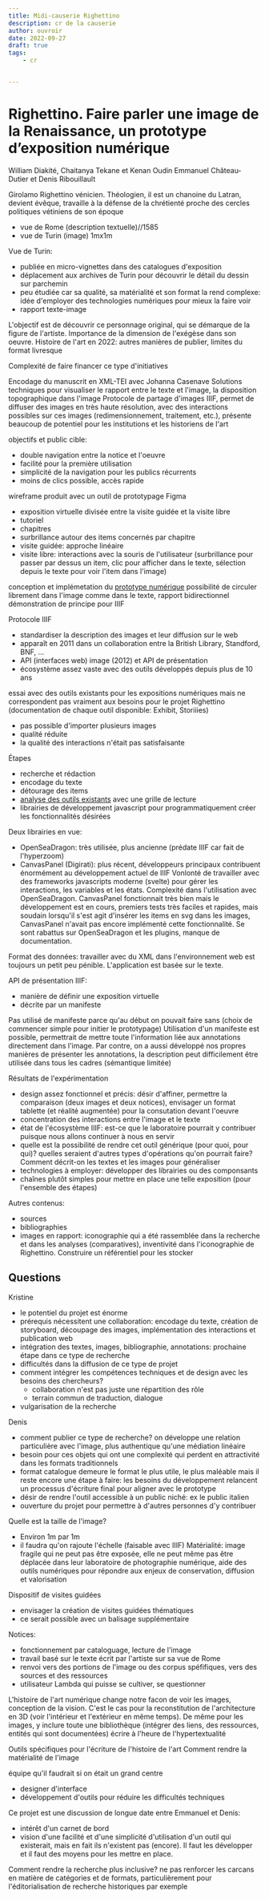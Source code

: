 ```yaml
---
title: Midi-causerie Righettino
description: cr de la causerie
author: ouvroir
date: 2022-09-27
draft: true
tags:
    - cr


---
```

# Righettino. Faire parler une image de la Renaissance, un prototype d’exposition numérique
William Diakité, Chaitanya Tekane et Kenan Oudin
Emmanuel Château-Dutier et Denis Ribouillault

<!--12 personnes dans la salle, 11 personnes en ligne-->

Girolamo Righettino vénicien. Théologien, il est un chanoine du Latran, devient évêque, travaille à la défense de la chrétienté
proche des cercles politiques vétiniens de son époque 

- vue de Rome (description textuelle)//1585
- vue de Turin (image) 1mx1m

Vue de Turin:
- publiée en micro-vignettes dans des catalogues d'exposition
- déplacement aux archives de Turin pour découvrir le détail du dessin sur parchemin
- peu étudiée car sa qualité, sa matérialité et son format la rend complexe: idée d'employer des technologies numériques pour mieux la faire voir
- rapport texte-image 

L'objectif est de découvrir ce personnage original, qui se démarque de la figure de l'artiste. Importance de la dimension de l'exégèse dans son oeuvre.
Histoire de l'art en 2022: autres manières de publier, limites du format livresque

Complexité de faire financer ce type d'initiatives <!-- subvention connexion-->

Encodage du manuscrit en XML-TEI avec Johanna Casenave
Solutions techniques pour visualiser le rapport entre le texte et l'image, la disposition topographique dans l'image
Protocole de partage d'images IIIF, permet de diffuser des images en très haute résolution, avec des interactions possibles sur ces images (redimensionnement, traitement, etc.), présente beaucoup de potentiel pour les institutions et les historiens de l'art 

objectifs et public cible:
- double navigation entre la notice et l'oeuvre
- facilité pour la première utilisation
- simplicité de la navigation pour les publics récurrents
- moins de clics possible, accès rapide

wireframe produit avec un outil de prototypage Figma
- exposition virtuelle divisée entre la visite guidée et la visite libre 
- tutoriel
- chapitres 
- surbrillance autour des items concernés par chapitre
- visite guidée: approche linéaire
- visite libre: interactions avec la souris de l'utilisateur (surbrillance pour passer par dessus un item, clic pour afficher dans le texte, sélection depuis le texte pour voir l'item dans l'image)

conception et implémetation du [prototype numérique](https://ouvroir.umontreal.ca/righettino/)
possibilité de circuler librement dans l'image comme dans le texte, rapport bidirectionnel
démonstration de principe pour IIIF

Protocole IIIF
- standardiser la description des images et leur diffusion sur le web
- apparaît en 2011 dans un collaboration entre la British Library, Standford, BNF, ...
- API (interfaces web) image (2012) et API de présentation
- écosystème assez vaste avec des outils développés depuis plus de 10 ans

essai avec des outils existants pour les expositions numériques mais ne correspondent pas vraiment aux besoins pour le projet Righettino (documentation de chaque outil disponible: Exhibit, Storiiies)
- pas possible d'importer plusieurs images
- qualité réduite
- la qualité des interactions n'était pas satisfaisante

Étapes
- recherche et rédaction 
- encodage du texte
- détourage des items
- [analyse des outils existants](https://github.com/ouvroir/IIIF/tree/main/documentation/exhibition_guided_tour) avec une grille de lecture
- librairies de développement javascript pour programmatiquement créer les fonctionnalités désirées

Deux librairies en vue:
- OpenSeaDragon: très utilisée, plus ancienne (prédate IIIF car fait de l'hyperzoom)
- CanvasPanel (Digirati): plus récent, développeurs principaux contribuent énormément au développement actuel de IIIF
Vonlonté de travailler avec des frameworks javascripts moderne (svelte) pour gérer les interactions, les variables et les états. Complexité dans l'utilisation avec OpenSeaDragon. CanvasPanel fonctionnait très bien mais le développement est en cours, premiers tests très faciles et rapides, mais soudain lorsqu'il s'est agit d'insérer les items en svg dans les images, CanvasPanel n'avait pas encore implémenté cette fonctionnalité.
Se sont rabattus sur OpenSeaDragon et les plugins, manque de documentation.

Format des données: travailler avec du XML dans l'environnement web est toujours un petit peu pénible. L'application est basée sur le texte.

API de présentation IIIF:
- manière de définir une exposition virtuelle
- décrite par un manifeste

Pas utilisé de manifeste parce qu'au début on pouvait faire sans (choix de commencer simple pour initier le prototypage)
Utilisation d'un manifeste est possible, permettrait de mettre toute l'information liée aux annotations directement dans l'image. Par contre, on a aussi développé nos propres manières de présenter les annotations, la description peut difficilement être utilisée dans tous les cadres (sémantique limitée)

Résultats de l'expérimentation
- design assez fonctionnel et précis: désir d'affiner, permettre la comparaison (deux images et deux notices), envisager un format tablette (et réalité augmentée) pour la consutation devant l'oeuvre
- concentration des interactions entre l'image et le texte
- état de l'écosystème IIIF: est-ce que le laboratoire pourrait y contribuer puisque nous allons continuer à nous en servir
- quelle est la possibilité de rendre cet outil générique (pour quoi, pour qui)? quelles seraient d'autres types d'opérations qu'on pourrait faire? Comment décrit-on les textes et les images pour généraliser
- technologies à employer: développer des librairies ou des componsants
- chaînes plutôt simples pour mettre en place une telle exposition (pour l'ensemble des étapes)


Autres contenus:
- sources
- bibliographies
- images en rapport: iconographie qui a été rassemblée dans la recherche et dans les analyses (comparatives), inventivité dans l'iconographie de Righettino. Construire un référentiel pour les stocker

## Questions
Kristine
- le potentiel du projet est énorme
- prérequis nécessitent une collaboration: encodage du texte, création de storyboard, découpage des images, implémentation des interactions et publication web
- intégration des textes, images, bibliographie, annotations: prochaine étape dans ce type de recherche
- difficultés dans la diffusion de ce type de projet
- comment intégrer les compétences techniques et de design avec les besoins des chercheurs? 
    - collaboration n'est pas juste une répartition des rôle
    - terrain commun de traduction, dialogue
- vulgarisation de la recherche

Denis
- comment publier ce type de recherche? on développe une relation particulière avec l'image, plus authentique qu'une médiation linéaire
- besoin pour ces objets qui ont une complexité qui perdent en attractivité dans les formats traditionnels
- format catalogue demeure le format le plus utile, le plus maléable mais il reste encore une étape à faire: les besoins du développement relancent un processus d'écriture final pour aligner avec le prototype
- désir de rendre l'outil accessible à un public niché: ex le public italien
- ouverture du projet pour permettre à d'autres personnes d'y contribuer


Quelle est la taille de l'image? 
- Environ 1m par 1m
- il faudra qu'on rajoute l'échelle (faisable avec IIIF)
Matérialité: image fragile qui ne peut pas être exposée, elle ne peut même pas être déplacée dans leur laboratoire de photographie numérique, aide des outils numériques pour répondre aux enjeux de conservation, diffusion et valorisation

Dispositif de visites guidées
- envisager la création de visites guidées thématiques
- ce serait possible avec un balisage supplémentaire 

Notices: 
- fonctionnement par cataloguage, lecture de l'image
- travail basé sur le texte écrit par l'artiste sur sa vue de Rome
- renvoi vers des portions de l'image ou des corpus spéfifiques, vers des sources et des ressources
- utilisateur Lambda qui puisse se cultiver, se questionner


L'histoire de l'art numérique change notre facon de voir les images, conception de la vision. C'est le cas pour la reconstitution de l'architecture en 3D (voir l'intérieur et l'extérieur en même temps). De même pour les images, y inclure toute une bibliothèque (intégrer des liens, des ressources, entités qui sont documentées)
écrire à l'heure de l'hypertextualité

Outils spécifiques pour l'écriture de l'histoire de l'art
Comment rendre la matérialité de l'image

équipe qu'il faudrait si on était un grand centre
- designer d'interface
- développement d'outils pour réduire les difficultés techniques

Ce projet est une discussion de longue date entre Emmanuel et Denis: 
- intérêt d'un carnet de bord
- vision d'une facilité et d'une simplicité d'utilisation d'un outil qui existerait, mais en fait ils n'existent pas (encore). Il faut les développer et il faut des moyens pour les mettre en place.

Comment rendre la recherche plus inclusive? ne pas renforcer les carcans en matière de catégories et de formats, particulièrement pour l'éditorialisation de recherche historiques par exemple